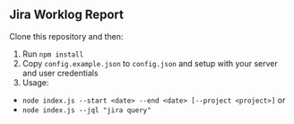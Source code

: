 ## Jira Worklog Report

Clone this repository and then:

1. Run `npm install`
2. Copy `config.example.json` to `config.json` and setup with your server and user credentials
3. Usage:
  - `node index.js --start <date> --end <date> [--project <project>]` or
  - `node index.js --jql "jira query"`
